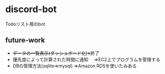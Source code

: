 # discord-bot
Todoリスト用のbot

## future-work
- ~~データの一覧表示(ダッシュボード化)~~※終了
- 優先度によって計算された時間に通知
　⇒EC2上でプログラムを管理する
- DBの管理方法(sqlite⇒mysql)
  ⇒Amazon RDSを使いたみある
